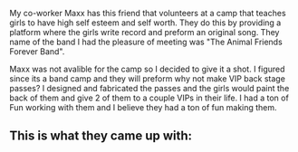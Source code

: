 My co-worker Maxx has this friend that volunteers at a camp that teaches girls to have high self esteem and self worth. They do this by providing a platform where the girls write record and preform an original song. They name of the band I had the pleasure of meeting was "The Animal Friends Forever Band". 

Maxx was not avalible for the camp so I decided to give it a shot. I figured since its a band camp and they will preform why not make VIP back stage passes? I designed and fabricated the passes and the girls would paint the back of them and give 2 of them to a couple VIPs in their life. I had a ton of Fun working with them and I believe they had a ton of fun making them. 

## This is what they came up with: 